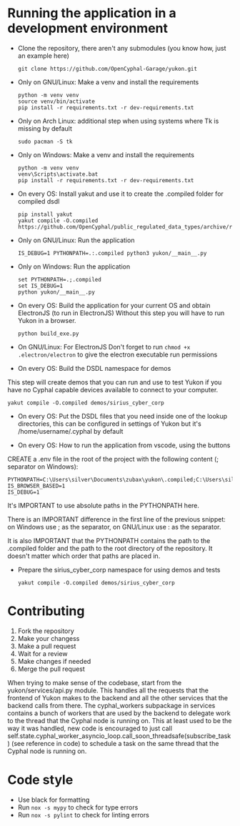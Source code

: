 # Running the application in a development environment

* Clone the repository, there aren't any submodules (you know how, just an example here)

      git clone https://github.com/OpenCyphal-Garage/yukon.git

* Only on GNU/Linux: Make a venv and install the requirements

      python -m venv venv
      source venv/bin/activate
      pip install -r requirements.txt -r dev-requirements.txt

* Only on Arch Linux: additional step when using systems where Tk is missing by default

      sudo pacman -S tk

* Only on Windows: Make a venv and install the requirements

      python -m venv venv
      venv\Scripts\activate.bat
      pip install -r requirements.txt -r dev-requirements.txt

* On every OS: Install yakut and use it to create the .compiled folder for compiled dsdl

      pip install yakut
      yakut compile -O.compiled https://github.com/OpenCyphal/public_regulated_data_types/archive/refs/heads/master.zip

* Only on GNU/Linux: Run the application

      IS_DEBUG=1 PYTHONPATH=.:.compiled python3 yukon/__main__.py

* Only on Windows: Run the application

      set PYTHONPATH=.;.compiled
      set IS_DEBUG=1
      python yukon/__main__.py

* On every OS: Build the application for your current OS and obtain ElectronJS (to run in ElectronJS)
  Without this step you will have to run Yukon in a browser.

      python build_exe.py

* On GNU/Linux: For ElectronJS Don't forget to run `chmod +x .electron/electron` to give the electron executable run permissions

* On every OS: Build the DSDL namespace for demos

This step will create demos that you can run and use to test Yukon if you have no Cyphal capable devices available
to connect to your computer.

    yakut compile -O.compiled demos/sirius_cyber_corp

* On every OS: Put the DSDL files that you need inside one of the lookup directories, this can be configured in settings of Yukon but it's /home/username/.cyphal by default

* On every OS: How to run the application from vscode, using the buttons

CREATE a .env file in the root of the project with the following content (; separator on Windows):

    PYTHONPATH=C:\Users\silver\Documents\zubax\yukon\.compiled;C:\Users\silver\Documents\zubax\yukon
    IS_BROWSER_BASED=1
    IS_DEBUG=1

It's IMPORTANT to use absolute paths in the PYTHONPATH here.

There is an IMPORTANT difference in the first line of the previous snippet: on Windows use ; as the separator, on
GNU/Linux use : as the separator.

It is also IMPORTANT that the PYTHONPATH contains the path to the .compiled folder and the path to the root directory of
the repository. It doesn't matter which order that paths are placed in.

* Prepare the sirius_cyber_corp namespace for using demos and tests
    ```batch
    yakut compile -O.compiled demos/sirius_cyber_corp
    ```

# Contributing

1. Fork the repository
2. Make your changess
3. Make a pull request
4. Wait for a review
5. Make changes if needed
6. Merge the pull request

When trying to make sense of the codebase, start from the yukon/services/api.py module. This handles all the requests that the frontend of Yukon makes 
to the backend and all the other services that the backend calls from there. The cyphal_workers subpackage in services contains a bunch of workers that
are used by the backend to delegate work to the thread that the Cyphal node is running on. This at least used to be the way it was handled, new code
is encouraged to just call self.state.cyphal_worker_asyncio_loop.call_soon_threadsafe(subscribe_task) (see reference in code) to schedule a task
on the same thread that the Cyphal node is running on.

# Code style

- Use black for formatting
- Run `nox -s mypy` to check for type errors
- Run `nox -s pylint` to check for linting errors